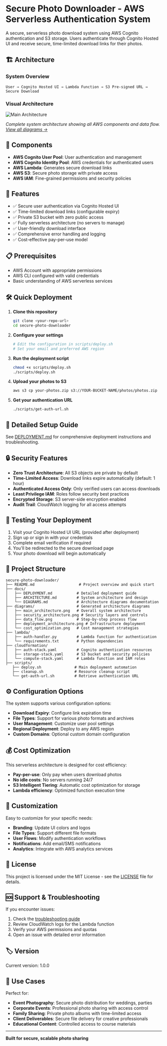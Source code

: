 # Secure Photo Downloader - AWS Serverless Authentication System

A secure, serverless photo download system using AWS Cognito authentication and S3 storage. Users authenticate through Cognito Hosted UI and receive secure, time-limited download links for their photos.

## 🏗️ Architecture

### System Overview
```
User → Cognito Hosted UI → Lambda Function → S3 Pre-signed URL → Secure Download
```

### Visual Architecture
![Main Architecture](diagrams/main_architecture.png)

*Complete system architecture showing all AWS components and data flow. [View all diagrams →](docs/DIAGRAMS.md)*

## 🔧 Components

- **AWS Cognito User Pool**: User authentication and management
- **AWS Cognito Identity Pool**: AWS credentials for authenticated users  
- **AWS Lambda**: Generates secure download links
- **AWS S3**: Secure photo storage with private access
- **AWS IAM**: Fine-grained permissions and security policies

## 🚀 Features

- ✅ Secure user authentication via Cognito Hosted UI
- ✅ Time-limited download links (configurable expiry)
- ✅ Private S3 bucket with zero public access
- ✅ Fully serverless architecture (no servers to manage)
- ✅ User-friendly download interface
- ✅ Comprehensive error handling and logging
- ✅ Cost-effective pay-per-use model

## 📋 Prerequisites

- AWS Account with appropriate permissions
- AWS CLI configured with valid credentials
- Basic understanding of AWS serverless services

## 🛠️ Quick Deployment

1. **Clone this repository**
   ```bash
   git clone <your-repo-url>
   cd secure-photo-downloader
   ```

2. **Configure your settings**
   ```bash
   # Edit the configuration in scripts/deploy.sh
   # Set your email and preferred AWS region
   ```

3. **Run the deployment script**
   ```bash
   chmod +x scripts/deploy.sh
   ./scripts/deploy.sh
   ```

4. **Upload your photos to S3**
   ```bash
   aws s3 cp your-photos.zip s3://YOUR-BUCKET-NAME/photos/photos.zip
   ```

5. **Get your authentication URL**
   ```bash
   ./scripts/get-auth-url.sh
   ```

## 📖 Detailed Setup Guide

See [DEPLOYMENT.md](docs/DEPLOYMENT.md) for comprehensive deployment instructions and troubleshooting.

## 🔒 Security Features

- **Zero Trust Architecture**: All S3 objects are private by default
- **Time-Limited Access**: Download links expire automatically (default: 1 hour)
- **Authenticated Access Only**: Only verified users can access downloads
- **Least Privilege IAM**: Roles follow security best practices
- **Encrypted Storage**: S3 server-side encryption enabled
- **Audit Trail**: CloudWatch logging for all access attempts

## 🧪 Testing Your Deployment

1. Visit your Cognito Hosted UI URL (provided after deployment)
2. Sign up or sign in with your credentials
3. Complete email verification if required
4. You'll be redirected to the secure download page
5. Your photo download will begin automatically

## 📁 Project Structure

```
secure-photo-downloader/
├── README.md                    # Project overview and quick start
├── docs/
│   ├── DEPLOYMENT.md           # Detailed deployment guide
│   ├── ARCHITECTURE.md         # System architecture and design
│   └── DIAGRAMS.md             # Architecture diagrams documentation
├── diagrams/                   # Generated architecture diagrams
│   ├── main_architecture.png   # Overall system architecture
│   ├── security_architecture.png # Security layers and controls
│   ├── data_flow.png           # Step-by-step process flow
│   ├── deployment_architecture.png # Infrastructure deployment
│   └── cost_optimization.png   # Cost management strategies
├── lambda/
│   ├── auth-handler.py         # Lambda function for authentication
│   └── requirements.txt        # Python dependencies
├── cloudformation/
│   ├── auth-stack.yaml         # Cognito authentication resources
│   ├── storage-stack.yaml      # S3 bucket and security policies
│   └── compute-stack.yaml      # Lambda function and IAM roles
├── scripts/
   ├── deploy.sh               # Main deployment automation
   ├── cleanup.sh              # Resource cleanup script
   └── get-auth-url.sh         # Retrieve authentication URL

```

## ⚙️ Configuration Options

The system supports various configuration options:

- **Download Expiry**: Configure link expiration time
- **File Types**: Support for various photo formats and archives
- **User Management**: Customize user pool settings
- **Regional Deployment**: Deploy to any AWS region
- **Custom Domains**: Optional custom domain configuration

## 💰 Cost Optimization

This serverless architecture is designed for cost efficiency:

- **Pay-per-use**: Only pay when users download photos
- **No idle costs**: No servers running 24/7
- **S3 Intelligent Tiering**: Automatic cost optimization for storage
- **Lambda efficiency**: Optimized function execution time

## 🔧 Customization

Easy to customize for your specific needs:

- **Branding**: Update UI colors and logos
- **File Types**: Support different file formats
- **User Flows**: Modify authentication workflows
- **Notifications**: Add email/SMS notifications
- **Analytics**: Integrate with AWS analytics services


## 📄 License

This project is licensed under the MIT License - see the [LICENSE](LICENSE) file for details.

## 🆘 Support & Troubleshooting

If you encounter issues:

1. Check the [troubleshooting guide](docs/DEPLOYMENT.md#troubleshooting)
2. Review CloudWatch logs for the Lambda function
3. Verify your AWS permissions and quotas
4. Open an issue with detailed error information

## 🏷️ Version

Current version: 1.0.0

## 🌟 Use Cases

Perfect for:
- **Event Photography**: Secure photo distribution for weddings, parties
- **Corporate Events**: Professional photo sharing with access control
- **Family Sharing**: Private photo albums with time-limited access
- **Client Deliverables**: Secure file delivery for creative professionals
- **Educational Content**: Controlled access to course materials

---

**Built for secure, scalable photo sharing**



